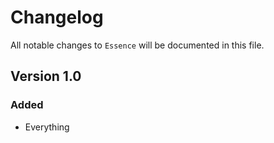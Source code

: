 # Changelog

All notable changes to `Essence` will be documented in this file.

## Version 1.0

### Added
- Everything
